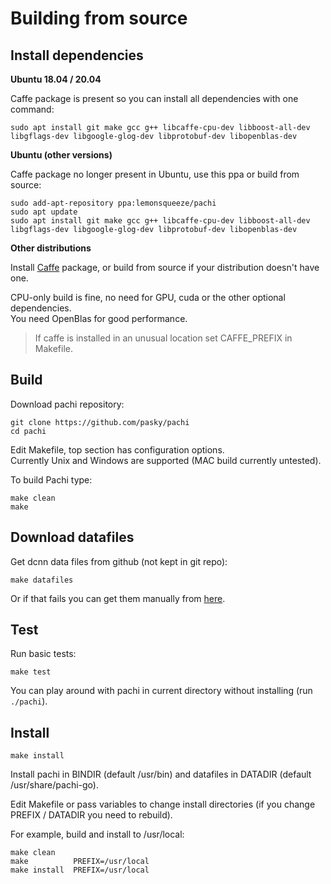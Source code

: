 Building from source
====================


## Install dependencies

**Ubuntu 18.04 / 20.04**

Caffe package is present so you can install all dependencies with one command:

	sudo apt install git make gcc g++ libcaffe-cpu-dev libboost-all-dev libgflags-dev libgoogle-glog-dev libprotobuf-dev libopenblas-dev


**Ubuntu (other versions)**

Caffe package no longer present in Ubuntu, use this ppa or build from source:

	sudo add-apt-repository ppa:lemonsqueeze/pachi
	sudo apt update
	sudo apt install git make gcc g++ libcaffe-cpu-dev libboost-all-dev libgflags-dev libgoogle-glog-dev libprotobuf-dev libopenblas-dev


**Other distributions**

  Install [Caffe](http://caffe.berkeleyvision.org) package, or build from source if your distribution doesn't have one.
  
  CPU-only build is fine, no need for GPU, cuda or the other optional dependencies.  
  You need OpenBlas for good performance.
  
  > If caffe is installed in an unusual location set CAFFE_PREFIX in Makefile.
  

## Build

Download pachi repository:

	git clone https://github.com/pasky/pachi
	cd pachi

Edit Makefile, top section has configuration options.  
Currently Unix and Windows are supported (MAC build currently untested).

To build Pachi type:

	make clean
	make


## Download datafiles

Get dcnn data files from github (not kept in git repo):

	make datafiles

Or if that fails you can get them manually from
[here](https://github.com/pasky/pachi/releases/download/pachi_networks/detlef54.zip).


## Test

Run basic tests:

	make test

You can play around with pachi in current directory without installing (run `./pachi`).


## Install

	make install

Install pachi in BINDIR (default /usr/bin) and datafiles in DATADIR (default /usr/share/pachi-go).

Edit Makefile or pass variables to change install directories (if you change PREFIX / DATADIR you need to rebuild).

For example, build and install to /usr/local:

	make clean
	make          PREFIX=/usr/local 
	make install  PREFIX=/usr/local
